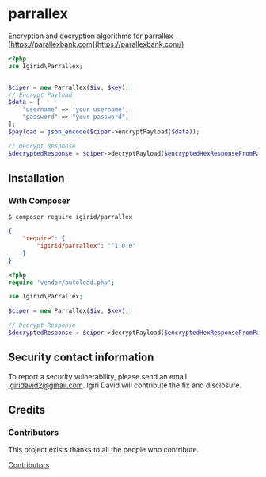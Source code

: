 # parrallex

Encryption and decryption algorithms for parrallex [https://parallexbank.com](https://parallexbank.com/)

```php
<?php
use Igirid\Parrallex;


$ciper = new Parrallex($iv, $key);
// Encrypt Payload
$data = [
    "username" => 'your username',
    "password" => "your password",
];
$payload = json_encode($ciper->encryptPayload($data));

// Decrypt Response
$decryptedResponse = $ciper->decryptPayload($encryptedHexResponseFromParrallexServer);

```

## Installation

### With Composer

```
$ composer require igirid/parrallex
```

```json
{
    "require": {
        "igirid/parrallex": "^1.0.0"
    }
}
```

```php
<?php
require 'vendor/autoload.php';

use Igirid\Parrallex;

$ciper = new Parrallex($iv, $key);

// Decrypt Response
$decryptedResponse = $ciper->decryptPayload($encryptedHexResponseFromParrallexServer);
```



## Security contact information

To report a security vulnerability, please send an email
[igiridavid2@gmail.com](mailto:igiridavid2@gmail.com).
Igiri David will contribute the fix and disclosure.

## Credits

### Contributors

This project exists thanks to all the people who contribute. 

<a href="https://github.com/Igirid/Parrallex/graphs/contributors" target="_blank">Contributors</a>


